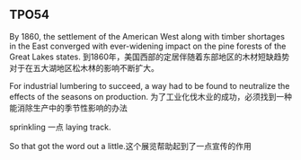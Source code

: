 ## TPO54

By 1860, the settlement of the American West along with timber shortages in the East converged with ever-widening impact on the pine forests of the Great Lakes states. 到1860年，美国西部的定居伴随着东部地区的木材短缺趋势对于在五大湖地区松木林的影响不断扩大。

For industrial lumbering to succeed, a way had to be found to neutralize the effects of the seasons on production. 为了工业化伐木业的成功，必须找到一种能消除生产中的季节性影响的办法

sprinkling 一点
laying track.

So that got the word out a little.这个展览帮助起到了一点宣传的作用

